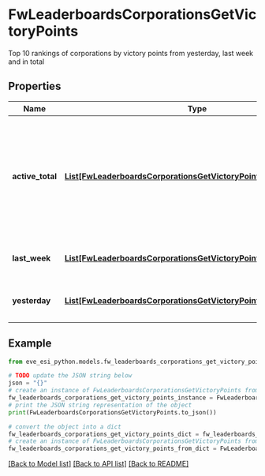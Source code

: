 # FwLeaderboardsCorporationsGetVictoryPoints

Top 10 rankings of corporations by victory points from yesterday, last week and in total

## Properties

Name | Type | Description | Notes
------------ | ------------- | ------------- | -------------
**active_total** | [**List[FwLeaderboardsCorporationsGetVictoryPointsActiveTotalInner]**](FwLeaderboardsCorporationsGetVictoryPointsActiveTotalInner.md) | Top 10 ranking of corporations active in faction warfare by total victory points. A corporation is considered \&quot;active\&quot; if they have participated in faction warfare in the past 14 days | 
**last_week** | [**List[FwLeaderboardsCorporationsGetVictoryPointsLastWeekInner]**](FwLeaderboardsCorporationsGetVictoryPointsLastWeekInner.md) | Top 10 ranking of corporations by victory points in the past week | 
**yesterday** | [**List[FwLeaderboardsCorporationsGetVictoryPointsYesterdayInner]**](FwLeaderboardsCorporationsGetVictoryPointsYesterdayInner.md) | Top 10 ranking of corporations by victory points in the past day | 

## Example

```python
from eve_esi_python.models.fw_leaderboards_corporations_get_victory_points import FwLeaderboardsCorporationsGetVictoryPoints

# TODO update the JSON string below
json = "{}"
# create an instance of FwLeaderboardsCorporationsGetVictoryPoints from a JSON string
fw_leaderboards_corporations_get_victory_points_instance = FwLeaderboardsCorporationsGetVictoryPoints.from_json(json)
# print the JSON string representation of the object
print(FwLeaderboardsCorporationsGetVictoryPoints.to_json())

# convert the object into a dict
fw_leaderboards_corporations_get_victory_points_dict = fw_leaderboards_corporations_get_victory_points_instance.to_dict()
# create an instance of FwLeaderboardsCorporationsGetVictoryPoints from a dict
fw_leaderboards_corporations_get_victory_points_from_dict = FwLeaderboardsCorporationsGetVictoryPoints.from_dict(fw_leaderboards_corporations_get_victory_points_dict)
```
[[Back to Model list]](../README.md#documentation-for-models) [[Back to API list]](../README.md#documentation-for-api-endpoints) [[Back to README]](../README.md)


